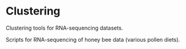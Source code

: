 # Clustering
Clustering tools for RNA-sequencing datasets.

Scripts for RNA-sequencing of honey bee data (various pollen diets).
